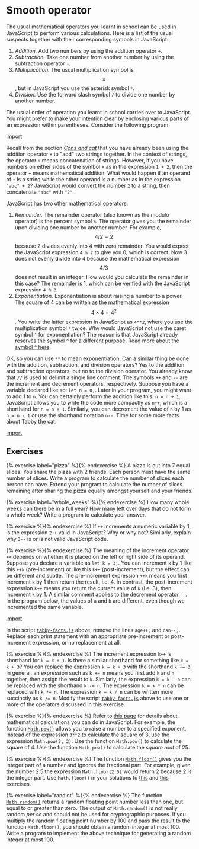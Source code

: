 # Smooth operator

The usual mathematical operators you learnt in school can be used in JavaScript
to perform various calculations. Here is a list of the usual suspects together
with their corresponding symbols in JavaScript:

1. _Addition._ Add two numbers by using the addition operator `+`.
1. _Subtraction._ Take one number from another number by using the subtraction
   operator `-`.
1. _Multiplication._ The usual multiplication symbol is $$\times$$, but in
   JavaScript you use the asterisk symbol `*`.
1. _Division._ Use the forward slash symbol `/` to divide one number by another
   number.

The usual order of operation you learnt in school carries over to JavaScript.
You might prefer to make your intention clear by enclosing various parts of an
expression within parentheses. Consider the following program.

[import](code/arithmetics.js)

Recall from the section [_Cons and cat_](string.md#cons-and-cat) that you have
already been using the addition operator `+` to "add" two strings together. In
the context of strings, the operator `+` means concatenation of strings.
However, if you have numbers on either sides of the symbol `+` as in the
expression `1 + 2`, then the operator `+` means mathematical addition. What
would happen if an operand of `+` is a string while the other operand is a
number as in the expression `"abc" + 2`? JavaScript would convert the number `2`
to a string, then concatenate `"abc"` with `"2"`.

JavaScript has two other mathematical operators:

1. _Remainder._ The remainder operator (also known as the modulo operator) is
   the percent symbol `%`. The operator gives you the remainder upon dividing
   one number by another number. For example, $$4 / 2 = 2$$ because 2 divides
   evenly into 4 with zero remainder. You would expect the JavaScript expression
   `4 % 2` to give you 0, which is correct. Now 3 does not evenly divide into 4
   because the mathematical expression $$4 / 3$$ does not result in an integer.
   How would you calculate the remainder in this case? The remainder is 1, which
   can be verified with the JavaScript expression `4 % 3`.
1. _Exponentiation._ Exponentiation is about raising a number to a power. The
   square of 4 can be written as the mathematical expression
   $$4 \times 4 = 4^2$$. You write the latter expression in JavaScript as
   `4**2`, where you use the multiplication symbol `*` twice. Why would
   JavaScript not use the caret symbol `^` for exponentiation? The reason is
   that JavaScript already reserves the symbol `^` for a different purpose. Read
   more about the
   [symbol `^` here](https://developer.mozilla.org/en-US/docs/Web/JavaScript/Reference/Operators/Bitwise_XOR).

OK, so you can use `**` to mean exponentiation. Can a similar thing be done with
the addition, subtraction, and division operators? Yes to the addition and
subtraction operators, but no to the division operator. You already know that
`//` is used to delimit a single line comment. The symbols `++` and `--` are the
increment and decrement operators, respectively. Suppose you have a variable
declared like so: `let n = 0;`. Later in your program, you might want to add 1
to `n`. You can certainly perform the addition like this: `n = n + 1`.
JavaScript allows you to write the code more compactly as `n++`, which is a
shorthand for `n = n + 1`. Similarly, you can decrement the value of `n` by 1 as
`n = n - 1` or use the shorthand notation `n--`. Time for some more facts about
Tabby the cat.

[import](code/tabby-facts.js)

<!-- ====================================================================== -->

## Exercises

<!-- prettier-ignore -->
{% exercise label="pizza" %}{% endexercise %}
A pizza is cut into 7 equal slices. You share the pizza with 2 friends. Each
person must have the same number of slices. Write a program to calculate the
number of slices each person can have. Extend your program to calculate the
number of slices remaining after sharing the pizza equally amongst yourself and
your friends.

<!-- prettier-ignore -->
{% exercise label="whole_weeks" %}{% endexercise %}
How many whole weeks can there be in a full year? How many left over days that
do not form a whole week? Write a program to calculate your answer.

<!-- prettier-ignore -->
{% exercise %}{% endexercise %}
If `++` increments a numeric variable by 1, is the expression `2++` valid in
JavaScript? Why or why not? Similarly, explain why `3--` is or is not valid
JavaScript code.

<!-- prettier-ignore -->
{% exercise %}{% endexercise %}
The meaning of the increment operator `++` depends on whether it is placed on
the left or right side of its operand. Suppose you declare a variable as
`let k = 3;`. You can increment `k` by 1 like this `++k` (pre-increment) or like
this `k++` (post-increment), but the effect can be different and subtle. The
pre-increment expression `++k` means you first increment `k` by 1 then return
the result, i.e. 4. In contrast, the post-increment expression `k++` means you
return the current value of `k` (i.e. 3), then increment `k` by 1. A similar
comment applies to the decrement operator `--`. In the program below, the values
of `a` and `b` are different, even though we incremented the same variable.

[import](code/increment.js)

In the script [`tabby-facts.js`](code/tabby-facts.js) above, remove the lines
`age++;` and `can--;`. Replace each print statement with an appropriate
pre-increment or post-increment expression, or no replacement at all.

<!-- prettier-ignore -->
{% exercise %}{% endexercise %}
The increment expression `k++` is shorthand for `k = k + 1`. Is there a similar
shorthand for something like `k = k + 3`? You can replace the expression
`k = k + 3` with the shorthand `k += 3`. In general, an expression such as
`k += n` means you first add `k` and `n` together, then assign the result to
`k`. Similarly, the expression `k = k - n` can be replaced with the shorthand
`k -= n`. The expression `k = k * n` can be replaced with `k *= n`. The
expression `k = k / n` can be written more succinctly as `k /= n`. Modify the
script [`tabby-facts.js`](code/tabby-facts.js) above to use one or more of the
operators discussed in this exercise.

<!-- prettier-ignore -->
{% exercise %}{% endexercise %}
Refer to
[this page](https://developer.mozilla.org/en-US/docs/Web/JavaScript/Reference/Global_Objects/Math)
for details about mathematical calculations you can do in JavaScript. For
example, the function
[`Math.pow()`](https://developer.mozilla.org/en-US/docs/Web/JavaScript/Reference/Global_Objects/Math/pow)
allows you to raise a number to a specified exponent. Instead of the expression
`3**2` to calculate the square of 3, use the expression `Math.pow(3, 2)`. Use
the function `Math.pow()` to calculate the square of 4. Use the function
`Math.pow()` to calculate the _square root_ of 25.

<!-- prettier-ignore -->
{% exercise %}{% endexercise %}
The function
[`Math.floor()`](https://developer.mozilla.org/en-US/docs/Web/JavaScript/Reference/Global_Objects/Math/floor)
gives you the integer part of a number and ignores the fractional part. For
example, given the number 2.5 the expression `Math.floor(2.5)` would return 2
because 2 is the integer part. Use `Math.floor()` in your solutions to
[this](operator.md#pizza) and [this](operator.md#whole_weeks) exercises.

<!-- prettier-ignore -->
{% exercise label="randint" %}{% endexercise %}
The function
[`Math.random()`](https://developer.mozilla.org/en-US/docs/Web/JavaScript/Reference/Global_Objects/Math/random)
returns a random floating point number less than one, but equal to or greater
than zero. The output of `Math.random()` is not really random _per se_ and
should not be used for cryptographic purposes. If you multiply the random
floating point number by 100 and pass the result to the function `Math.floor()`,
you should obtain a random integer at most 100. Write a program to implement the
above technique for generating a random integer at most 100.
